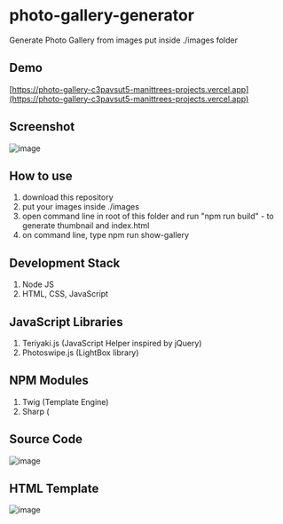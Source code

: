 # photo-gallery-generator

Generate Photo Gallery from images put inside ./images folder

## Demo

[https://photo-gallery-c3pavsut5-manittrees-projects.vercel.app](https://photo-gallery-c3pavsut5-manittrees-projects.vercel.app)

## Screenshot

![image](https://github.com/user-attachments/assets/fdbbddb3-da9f-4d3d-8cd1-26dbb393100d)

## How to use

1. download this repository
2. put your images inside ./images
3. open command line in root of this folder and run "npm run build" - to generate thumbnail and index.html
4. on command line, type npm run show-gallery

## Development Stack

1. Node JS
2. HTML, CSS, JavaScript

## JavaScript Libraries

1. Teriyaki.js (JavaScript Helper inspired by jQuery)
2. Photoswipe.js (LightBox library)

## NPM Modules

1. Twig (Template Engine)
2. Sharp (

## Source Code

![image](https://github.com/user-attachments/assets/0f309799-5ec8-429b-bee5-008d4eb5cc7c)

## HTML Template

![image](https://github.com/user-attachments/assets/5f50356e-1cb5-47e0-ba3c-acf320896737)
